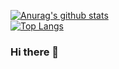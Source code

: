 [![Anurag's github stats](https://github-readme-stats.vercel.app/api?username=USERNAME&theme=gruvbox)](https://github.com/eli64s/github-readme-stats)  
[![Top Langs](https://github-readme-stats.vercel.app/api/top-langs/?username=USERNAME&layout=compact&theme=gruvbox)](https://github.com/eli64s/github-readme-stats)

### Hi there 👋

<!--
**eli64s/eli64s** is a ✨ _special_ ✨ repository because its `README.md` (this file) appears on your GitHub profile.

Here are some ideas to get you started:

- 🔭 I’m currently working on ...
- 🌱 I’m currently learning ...
- 👯 I’m looking to collaborate on ...
- 🤔 I’m looking for help with ...
- 💬 Ask me about ...
- 📫 How to reach me: ...
- 😄 Pronouns: ...
- ⚡ Fun fact: ...
-->
